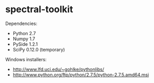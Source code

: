 spectral-toolkit
================

Dependencies:

* Python 2.7
* Numpy 1.7
* PySide 1.2.1
* SciPy 0.12.0 (temporary)

Windows installers:
* http://www.lfd.uci.edu/~gohlke/pythonlibs/
* http://www.python.org/ftp/python/2.7.5/python-2.7.5.amd64.msi
